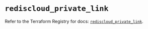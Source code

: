 # `rediscloud_private_link`

Refer to the Terraform Registry for docs: [`rediscloud_private_link`](https://registry.terraform.io/providers/redislabs/rediscloud/2.7.0/docs/resources/private_link).
